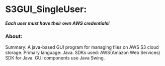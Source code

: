 # S3GUI_SingleUser:
**_Each user must have their own AWS credentials!_**

### About:
Summary: A java-based GUI program for managing files on AWS S3 cloud storage.
Primary language: Java.
SDKs used: AWS(Amazon Web Services) SDK for Java.
GUI components use Java Swing.
